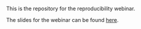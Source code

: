 This is the repository for the reproducibility webinar. 

The slides for the webinar can be found [here](https://docs.google.com/presentation/d/1vMWEkbDzgxWcVorFciCwuEEnYd-SD4aGvfBxqnF-5Jk/edit?usp=sharing).
